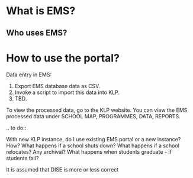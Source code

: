 # What is EMS?

## Who uses EMS?

# How to use the portal?

Data entry in EMS:

1. Export EMS database data as CSV.
2. Invoke a script to import this data into KLP.
3. TBD.

To view the processed data, go to the KLP website. You can view the EMS processed data under SCHOOL MAP, PROGRAMMES, DATA, REPORTS.


.. to do::

With new KLP instance, do I use existing EMS portal or a new instance?
How?
What happens if a school shuts down?
What happens if a school relocates?
Any archival?
What happens when students graduate - if students fail?

It is assumed that DISE is more or less correct
